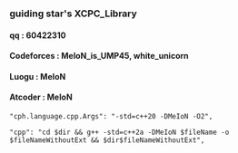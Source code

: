 ### guiding star's XCPC_Library
#### qq : 60422310
#### Codeforces : MeIoN_is_UMP45, white_unicorn
#### Luogu : MeIoN
#### Atcoder : MeIoN
```
"cph.language.cpp.Args": "-std=c++20 -DMeIoN -O2",

"cpp": "cd $dir && g++ -std=c++2a -DMeIoN $fileName -o $fileNameWithoutExt && $dir$fileNameWithoutExt",
```